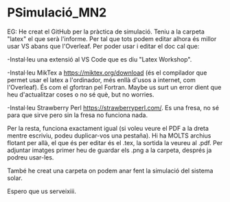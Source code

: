 # PSimulació_MN2
EG: He creat el GitHub per la pràctica de simulació. Teniu a la carpeta "latex" el que serà l'informe. Per tal que tots podem editar alhora és millor usar VS abans que l'Overleaf. Per poder usar i editar el doc cal que:

-Instal·leu una extensió al VS Code que es diu "Latex Workshop".

-Instal·leu MikTex a https://miktex.org/download  (és el compilador que permet usar el latex a l'ordinador, més enllà d'usos a internet, com l'Overleaf). És com el gfortran pel Fortran. Maybe us surt un error dient que heu d'actualitzar coses o no sé què, but no worries.

-Instal·leu Strawberry Perl https://strawberryperl.com/. Es una fresa, no sé para que sirve pero sin la fresa no funciona nada.

Per la resta, funciona exactament igual (si voleu veure el PDF a la dreta mentre escriviu, podeu duplicar-vos una pestaña). Hi ha MOLTS archius flotant per allà, el que és per editar és el .tex, la sortida la veureu al .pdf. Per adjuntar imatges primer heu de guardar els .png a la carpeta, després ja podreu usar-les.

També he creat una carpeta on podem anar fent la simulació del sistema solar.

Espero que us serveixiii.

